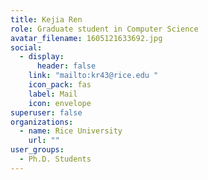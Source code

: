 ```yaml
---
title: Kejia Ren
role: Graduate student in Computer Science
avatar_filename: 1605121633692.jpg
social:
  - display:
      header: false
    link: "mailto:kr43@rice.edu "
    icon_pack: fas
    label: Mail
    icon: envelope
superuser: false
organizations:
  - name: Rice University
    url: ""
user_groups:
  - Ph.D. Students
---
```

